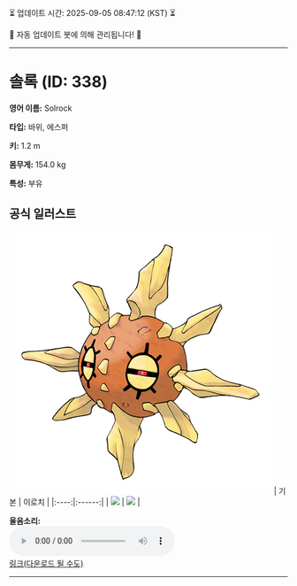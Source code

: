 
⏳ 업데이트 시간: 2025-09-05 08:47:12 (KST) ⏳

🤖 자동 업데이트 봇에 의해 관리됩니다! 🤖

---

# 솔록 (ID: 338)
**영어 이름:** Solrock

**타입:** 바위, 에스퍼

**키:** 1.2 m

**몸무게:** 154.0 kg

**특성:** 부유

## 공식 일러스트
![](https://raw.githubusercontent.com/PokeAPI/sprites/master/sprites/pokemon/other/official-artwork/338.png)
| 기본 | 이로치 |
|:----:|:------:|
| <img src="http://play.pokemonshowdown.com/sprites/ani/solrock.gif" width="200"> | <img src="http://play.pokemonshowdown.com/sprites/ani-shiny/solrock.gif" width="200"> |

**울음소리:**<br><audio controls src="https://raw.githubusercontent.com/PokeAPI/cries/main/cries/pokemon/latest/338.ogg"></audio><br> [링크(다운로드 될 수도)](https://raw.githubusercontent.com/PokeAPI/cries/main/cries/pokemon/latest/338.ogg)


---
